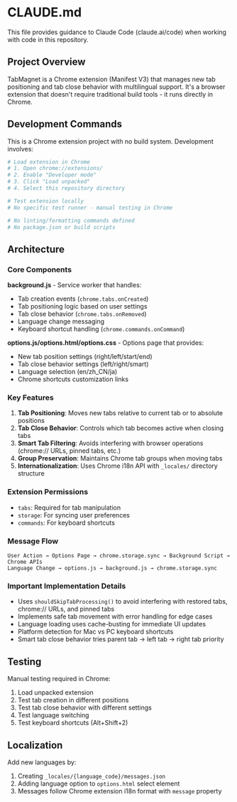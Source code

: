 # CLAUDE.md

This file provides guidance to Claude Code (claude.ai/code) when working with code in this repository.

## Project Overview

TabMagnet is a Chrome extension (Manifest V3) that manages new tab positioning and tab close behavior with multilingual support. It's a browser extension that doesn't require traditional build tools - it runs directly in Chrome.

## Development Commands

This is a Chrome extension project with no build system. Development involves:

```bash
# Load extension in Chrome
# 1. Open chrome://extensions/
# 2. Enable "Developer mode"  
# 3. Click "Load unpacked"
# 4. Select this repository directory

# Test extension locally
# No specific test runner - manual testing in Chrome

# No linting/formatting commands defined
# No package.json or build scripts
```

## Architecture

### Core Components

**background.js** - Service worker that handles:
- Tab creation events (`chrome.tabs.onCreated`) 
- Tab positioning logic based on user settings
- Tab close behavior (`chrome.tabs.onRemoved`)
- Language change messaging
- Keyboard shortcut handling (`chrome.commands.onCommand`)

**options.js/options.html/options.css** - Options page that provides:
- New tab position settings (right/left/start/end)
- Tab close behavior settings (left/right/smart)
- Language selection (en/zh_CN/ja)
- Chrome shortcuts customization links

### Key Features

1. **Tab Positioning**: Moves new tabs relative to current tab or to absolute positions
2. **Tab Close Behavior**: Controls which tab becomes active when closing tabs
3. **Smart Tab Filtering**: Avoids interfering with browser operations (chrome:// URLs, pinned tabs, etc.)
4. **Group Preservation**: Maintains Chrome tab groups when moving tabs
5. **Internationalization**: Uses Chrome i18n API with `_locales/` directory structure

### Extension Permissions

- `tabs`: Required for tab manipulation
- `storage`: For syncing user preferences
- `commands`: For keyboard shortcuts

### Message Flow

```
User Action → Options Page → chrome.storage.sync → Background Script → Chrome APIs
Language Change → options.js → background.js → chrome.storage.sync
```

### Important Implementation Details

- Uses `shouldSkipTabProcessing()` to avoid interfering with restored tabs, chrome:// URLs, and pinned tabs
- Implements safe tab movement with error handling for edge cases
- Language loading uses cache-busting for immediate UI updates
- Platform detection for Mac vs PC keyboard shortcuts
- Smart tab close behavior tries parent tab → left tab → right tab priority

## Testing

Manual testing required in Chrome:
1. Load unpacked extension
2. Test tab creation in different positions
3. Test tab close behavior with different settings  
4. Test language switching
5. Test keyboard shortcuts (Alt+Shift+2)

## Localization

Add new languages by:
1. Creating `_locales/{language_code}/messages.json`
2. Adding language option to `options.html` select element
3. Messages follow Chrome extension i18n format with `message` property
